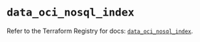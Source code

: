 # `data_oci_nosql_index`

Refer to the Terraform Registry for docs: [`data_oci_nosql_index`](https://registry.terraform.io/providers/oracle/oci/7.19.0/docs/data-sources/nosql_index).
